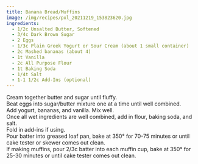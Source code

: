 ```yaml
---
title: Banana Bread/Muffins
image: /img/recipes/pxl_20211219_153823620.jpg
ingredients:
  - 1/2c Unsalted Butter, Softened
  - 3/4c Dark Brown Sugar
  - 2 Eggs
  - 1/3c Plain Greek Yogurt or Sour Cream (about 1 small container)
  - 2c Mashed bananas (about 4)
  - 1t Vanilla
  - 2c All Purpose Flour
  - 1t Baking Soda
  - 1/4t Salt
  - 1-1 1/2c Add-Ins (optional)
---
```

Cream together butter and sugar until fluffy.\
Beat eggs into sugar/butter mixture one at a time until well combined.\
Add yogurt, bananas, and  vanilla. Mix well.\
Once all wet ingredients are well combined, add in flour, baking soda, and salt. \
Fold in add-ins if using.\
Pour batter into greased loaf pan, bake at 350° for 70-75 minutes or until cake tester or skewer comes out clean.\
If making muffins, pour 2/3c batter into each muffin cup, bake at 350° for 25-30 minutes or until cake tester comes out clean.